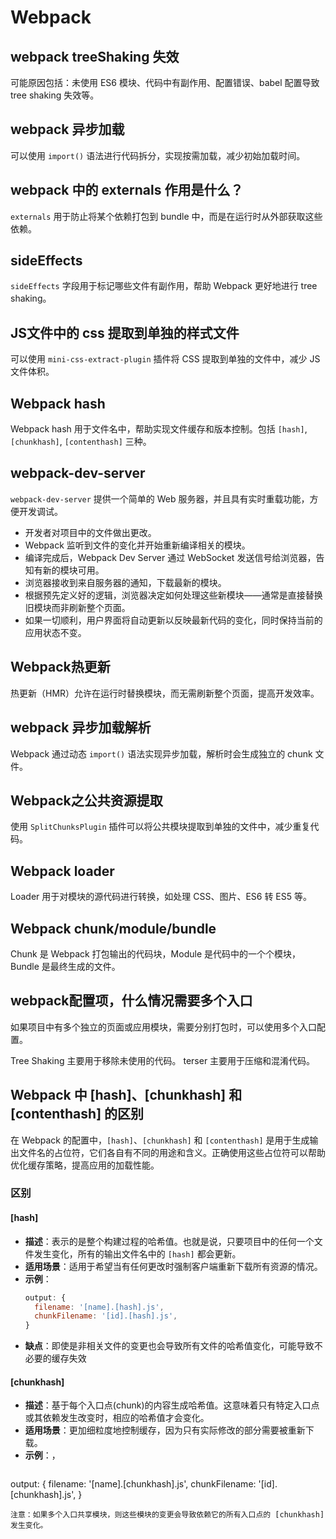 # Webpack

## webpack treeShaking 失效
可能原因包括：未使用 ES6 模块、代码中有副作用、配置错误、babel 配置导致 tree shaking 失效等。

## webpack 异步加载
可以使用 `import()` 语法进行代码拆分，实现按需加载，减少初始加载时间。

## webpack 中的 externals 作用是什么？
`externals` 用于防止将某个依赖打包到 bundle 中，而是在运行时从外部获取这些依赖。

## sideEffects
`sideEffects` 字段用于标记哪些文件有副作用，帮助 Webpack 更好地进行 tree shaking。

## JS文件中的 css 提取到单独的样式文件
可以使用 `mini-css-extract-plugin` 插件将 CSS 提取到单独的文件中，减少 JS 文件体积。

## Webpack hash
Webpack hash 用于文件名中，帮助实现文件缓存和版本控制。包括 `[hash]`, `[chunkhash]`, `[contenthash]` 三种。

## webpack-dev-server
`webpack-dev-server` 提供一个简单的 Web 服务器，并且具有实时重载功能，方便开发调试。

- 开发者对项目中的文件做出更改。
- Webpack 监听到文件的变化并开始重新编译相关的模块。
- 编译完成后，Webpack Dev Server 通过 WebSocket 发送信号给浏览器，告知有新的模块可用。
- 浏览器接收到来自服务器的通知，下载最新的模块。
- 根据预先定义好的逻辑，浏览器决定如何处理这些新模块——通常是直接替换旧模块而非刷新整个页面。
- 如果一切顺利，用户界面将自动更新以反映最新代码的变化，同时保持当前的应用状态不变。

## Webpack热更新
热更新（HMR）允许在运行时替换模块，而无需刷新整个页面，提高开发效率。

## webpack 异步加载解析
Webpack 通过动态 `import()` 语法实现异步加载，解析时会生成独立的 chunk 文件。

## Webpack之公共资源提取
使用 `SplitChunksPlugin` 插件可以将公共模块提取到单独的文件中，减少重复代码。

## Webpack loader
Loader 用于对模块的源代码进行转换，如处理 CSS、图片、ES6 转 ES5 等。

## Webpack chunk/module/bundle
Chunk 是 Webpack 打包输出的代码块，Module 是代码中的一个个模块，Bundle 是最终生成的文件。

## webpack配置项，什么情况需要多个入口
如果项目中有多个独立的页面或应用模块，需要分别打包时，可以使用多个入口配置。


Tree Shaking 主要用于移除未使用的代码。
terser 主要用于压缩和混淆代码。

## Webpack 中 [hash]、[chunkhash] 和 [contenthash] 的区别

在 Webpack 的配置中，`[hash]`、`[chunkhash]` 和 `[contenthash]` 是用于生成输出文件名的占位符，它们各自有不同的用途和含义。正确使用这些占位符可以帮助优化缓存策略，提高应用的加载性能。

### 区别

#### [hash]

- **描述**：表示的是整个构建过程的哈希值。也就是说，只要项目中的任何一个文件发生变化，所有的输出文件名中的 `[hash]` 都会更新。
- **适用场景**：适用于希望当有任何更改时强制客户端重新下载所有资源的情况。
- **示例**：
  ```javascript
  output: {
    filename: '[name].[hash].js',
    chunkFilename: '[id].[hash].js',
  }
- **缺点**：即使是非相关文件的变更也会导致所有文件的哈希值变化，可能导致不必要的缓存失效

#### [chunkhash]
- **描述**：基于每个入口点(chunk)的内容生成哈希值。这意味着只有特定入口点或其依赖发生改变时，相应的哈希值才会变化。
- **适用场景**：更加细粒度地控制缓存，因为只有实际修改的部分需要被重新下载。
- **示例**：，
  ```javascript
output: {
  filename: '[name].[chunkhash].js',
  chunkFilename: '[id].[chunkhash].js',
}
```
注意：如果多个入口共享模块，则这些模块的变更会导致依赖它的所有入口点的 [chunkhash] 发生变化。
  

